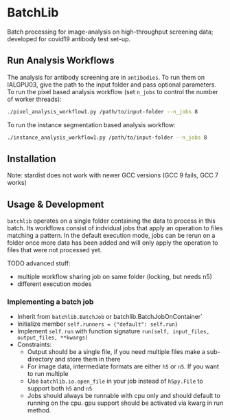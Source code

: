 # BatchLib

Batch processing for image-analysis on high-throughput screening data; developed for covid19 antibody test set-up.

## Run Analysis Workflows

The analysis for antibody screening are in `antibodies`. To run them on IALGPU03, give the path to the input folder and pass optional parameters.
To run the pixel based analysis workflow (set `n_jobs` to control the number of worker threads):
```sh
./pixel_analysis_workflow1.py /path/to/input-folder --n_jobs 8
```
To run the instance segmentation based analysis workflow:
```sh
./instance_analysis_workflow1.py /path/to/input-folder --n_jobs 8
```

## Installation

Note: stardist does not work with newer GCC versions (GCC 9 fails, GCC 7 works)

## Usage & Development

`batchlib` operates on a single folder containing the data to process in this batch.
Its workflows consist of indvidual jobs that apply an operation to files matching a pattern.
In the default execution mode, jobs can be rerun on a folder once more data has been added and will only
apply the operation to files that were not processed yet.

TODO advanced stuff:
- multiple workflow sharing job on same folder (locking, but needs n5)
- different execution modes

### Implementing a batch job

- Inherit from `batchlib.BatchJob` or batchlib.BatchJobOnContainer`
- Initialize member `self.runners = {"default": self.run}`
- Implement `self.run` with function signature `run(self, input_files, output_files, **kwargs)`
- Constraints:
    - Output should be a single file, if you need multiple files make a sub-directory and store them in there
    - For image data, intermediate formats are either `h5` or `n5`. If you want to run multiple 
    - Use `batchlib.io.open_file` in your job instead of `h5py.File` to support both `h5` and `n5`
    - Jobs should always be runnable with cpu only and should default to running on the cpu. gpu support should be activated via kwarg in run method.
